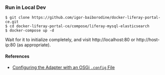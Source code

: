 ### Run in Local Dev

```console
$ git clone https://github.com/igor-baiborodine/docker-liferay-portal-ce.git
$ cd docker-liferay-portal-ce/compose/liferay-mysql-elasticsearch   
$ docker-compose up -d
```
Wait for it to initialize completely, and visit http://localhost:80 or http://host-ip:80 (as appropriate).

#### References
 - [Configuring the Adapter with an OSGi `.config` File](https://portal.liferay.dev/docs/7-1/deploy/-/knowledge_base/d/configuring-the-liferay-elasticsearch-connector#configuring-the-adapter-with-an-osgi-config-file)
